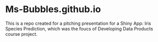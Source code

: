 Ms-Bubbles.github.io
====================

This is a repo created for a pitching presentation for a Shiny App: Iris Species Prediction, 
which was the foucs of Developing Data Products course project.
